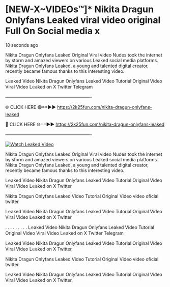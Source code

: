 # [NEW-X~VIDEOs™]* Nikita Dragun Onlyfans Leaked viral video original Full On Social media x

18 seconds ago

Nikita Dragun Onlyfans Leaked Original Viral video Nudes took the internet by storm and amazed viewers on various Leaked social media platforms. Nikita Dragun Onlyfans Leaked, a young and talented digital creator, recently became famous thanks to this interesting video.

L𝚎aked Video Nikita Dragun Onlyfans Leaked Video Tutorial Original Video Viral Video L𝚎aked on X Twitter Telegram

———————————————————-

🌐 CLICK HERE 🟢==►► https://2k25fun.com/nikita-dragun-onlyfans-leaked

🔴 CLICK HERE 🌐==►► https://2k25fun.com/nikita-dragun-onlyfans-leaked

———————————————————-

[![Watch Leaked Video](https://miro.medium.com/v2/resize:fit:828/format:webp/1*cilzJN44JGOrTw9NJCrNHA.gif "Watch Leaked Video")](https://2k25fun.com/nikita-dragun-onlyfans-leaked)

Nikita Dragun Onlyfans Leaked Original Viral video Nudes took the internet by storm and amazed viewers on various Leaked social media platforms. Nikita Dragun Onlyfans Leaked, a young and talented digital creator, recently became famous thanks to this interesting video.

L𝚎aked Video Nikita Dragun Onlyfans Leaked Video Tutorial Original Video Viral Video L𝚎aked on X Twitter

Nikita Dragun Onlyfans Leaked Video Tutorial Original Video video oficial twitter

L𝚎aked Video Nikita Dragun Onlyfans Leaked Video Tutorial Original Video Viral Video L𝚎aked on X Twitter

. . . . . . . . . L𝚎aked Video Nikita Dragun Onlyfans Leaked Video Tutorial Original Video Viral Video L𝚎aked on X Twitter Telegram

L𝚎aked Video Nikita Dragun Onlyfans Leaked Video Tutorial Original Video Viral Video L𝚎aked on X Twitter

Nikita Dragun Onlyfans Leaked Video Tutorial Original Video video oficial twitter

L𝚎aked Video Nikita Dragun Onlyfans Leaked Video Tutorial Original Video Viral Video L𝚎aked on X Twitter.